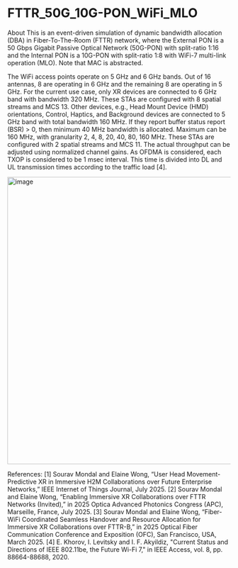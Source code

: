 # FTTR_50G_10G-PON_WiFi_MLO
About This is an event-driven simulation of dynamic bandwidth allocation (DBA) in Fiber-To-The-Room (FTTR) network, where the External PON is a 50 Gbps Gigabit Passive Optical Network (50G-PON) with split-ratio 1:16 and the Internal PON is a 10G-PON with split-ratio 1:8 with WiFi-7 multi-link operation (MLO). Note that MAC is abstracted.

The WiFi access points operate on 5 GHz and 6 GHz bands. Out of 16 antennas, 8 are operating in 6 GHz and the remaining 8 are operating in 5 GHz.
For the current use case, only XR devices are connected to 6 GHz band with bandwidth 320 MHz. These STAs are configured with 8 spatial streams and MCS 13. 
Other devices, e.g., Head Mount Device (HMD) orientations, Control, Haptics, and Background devices are connected to 5 GHz band with total bandwidth 160 MHz. If they report buffer status report (BSR) > 0, then minimum 40 MHz bandwidth is allocated. Maximum can be 160 MHz, with granularity 2, 4, 8, 20, 40, 80, 160 MHz. These STAs are configured with 2 spatial streams and MCS 11. The actual throughput can be adjusted using normalized channel gains.
As OFDMA is considered, each TXOP is considered to be 1 msec interval. This time is divided into DL and UL transmission times according to the traffic load [4].

<img width="1280" height="648" alt="image" src="https://github.com/user-attachments/assets/3b5de562-9830-4c17-9d12-5cec802c9228" />

References:
[1] Sourav Mondal and Elaine Wong, “User Head Movement-Predictive XR in Immersive H2M Collaborations over Future Enterprise Networks,” IEEE Internet of Things Journal, July 2025.
[2] Sourav Mondal and Elaine Wong, “Enabling Immersive XR Collaborations over FTTR Networks (Invited),” in 2025 Optica Advanced Photonics Congress (APC), Marseille, France, July 2025. 
[3] Sourav Mondal and Elaine Wong, “Fiber-WiFi Coordinated Seamless Handover and Resource Allocation for Immersive XR Collaborations over FTTR-B,” in 2025 Optical Fiber Communication Conference and Exposition (OFC), San Francisco, USA, March 2025.
[4] E. Khorov, I. Levitsky and I. F. Akyildiz, "Current Status and Directions of IEEE 802.11be, the Future Wi-Fi 7," in IEEE Access, vol. 8, pp. 88664-88688, 2020.
